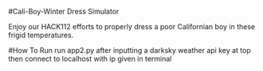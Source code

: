 #Cali-Boy-Winter Dress Simulator

Enjoy our HACK112 efforts to properly dress a poor Californian boy in these frigid temperatures.

#How To Run
run app2.py after inputting a darksky weather api key at top then connect to localhost with ip given in terminal

